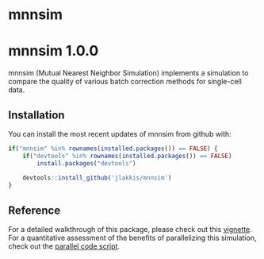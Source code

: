 # mnnsim

# mnnsim 1.0.0

mnnsim (Mutual Nearest Neighbor Simulation) implements a simulation to compare the quality of various batch correction methods for single-cell data.

## Installation

You can install the most recent updates of mnnsim from github with:

```R
if("mnnsim" %in% rownames(installed.packages()) == FALSE) {
    if("devtools" %in% rownames(installed.packages()) == FALSE) 
        install.packages("devtools")
    
    devtools::install_github('jlakkis/mnnsim')
}
```

## Reference
For a detailed walkthrough of this package, please check out this [vignette](http://rpubs.com/jlakkis/495004). For a quantitative assessment of the benefits of parallelizing this simulation, check out the [parallel code script](http://rpubs.com/jlakkis/495061).
